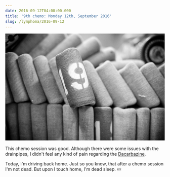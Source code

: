 ```yaml
---
date: 2016-09-12T04:00:00.000
title: '9th chemo: Monday 12th, September 2016'
slug: /lymphoma/2016-09-12
---
```


![9th chemo](/images/lymphoma/odm7aizWtb1vsn3evo1.jpg)

This chemo session was good. Although there were some issues with the drainpipes, I didn't feel any kind of pain regarding the [Dacarbazine](https://en.wikipedia.org/wiki/Dacarbazine).

Today, I'm driving back home. Just so you know, that after a chemo session I'm not dead. But upon I touch home, I'm dead sleep. 💤
